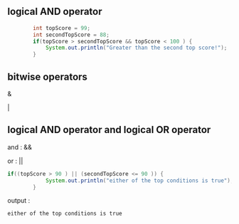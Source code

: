 ## logical AND operator

```java
        int topScore = 99;
        int secondTopScore = 88;
        if(topScore > secondTopScore && topScore < 100 ) {
            System.out.println("Greater than the second top score!");
        }
```

## bitwise operators

&

|

## logical AND operator and logical OR operator

and : &&

or : ||

```java
if((topScore > 90 ) || (secondTopScore <= 90 )) {
            System.out.println("either of the top conditions is true");
        }
```

output :

```bash
either of the top conditions is true
```

